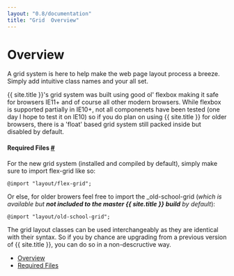 ```yaml
---
layout: "0.8/documentation"
title: "Grid  Overview"
---
```



<div class="col s12 l8 xl9">
<h1 id="overview">Overview</h1>
<p class="text-large">A grid system is here to help make the web page layout process a breeze. Simply add intuitive class names and your all set.</p>
<p>{{ site.title }}'s grid system was built using good ol' flexbox making it safe for browsers <span class="highlight">IE11+</span> and of course all other modern browsers. While flexbox is supported partially in IE10+, not all componenets have been tested (one day I hope to test it on IE10) so if you do plan on using {{ site.title }} for older browsers, there is a 'float' based grid system still packed inside but disabled by default.</p>
<div class="mt-3 mt-5-l"></div>



<h4 id="required-files">Required Files <a href="#required-files">#</a></h4>
<p>For the new grid system (installed and compiled by default), simply make sure to import <span class="highlight">flex-grid</span> like so:</p>
<pre><code class="language-scss">@import "layout/flex-grid";</code></pre>
<p>Or else, for older browers feel free to import the <span class="highlight">_old-school-grid</span> (<em>which is available but <strong>not included to the master {{ site.title }} build</strong> by default</em>):</p>
<pre><code class="language-scss">@import "layout/old-school-grid";</code></pre>
<p>The grid layout classes can be used interchangeably as they are identical with their syntax. So if you by chance are upgrading from a previous version of {{ site.title }}, you can do so in a non-descructive way.</p>
</div>
<div class="col s12 l4 xl3 hide-m-down" id="side-nav">
    <ul class="sub-nav">
        <li><a href="#overview">Overview</a></li>
        <li><a href="#required-files">Required Files</a></li>
    </ul>
</div>
